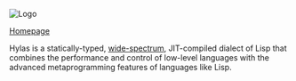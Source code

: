 ![Logo](http://eudoxia0.github.com/Hylas-Lisp/img/logo.svg)

[Homepage](http://eudoxia0.github.com/Hylas-Lisp/)

Hylas is a statically-typed, [wide-spectrum](http://en.wikipedia.org/wiki/Wide-spectrum_language), JIT-compiled dialect of Lisp that combines the performance and control of low-level languages with the advanced metaprogramming features of languages like Lisp.
